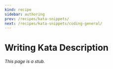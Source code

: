 ```yaml
---
kind: recipe
sidebar: authoring
prev: /recipes/kata-snippets/
next: /recipes/kata-snippets/coding-general/
---
```


# Writing Kata Description

_This page is a stub._